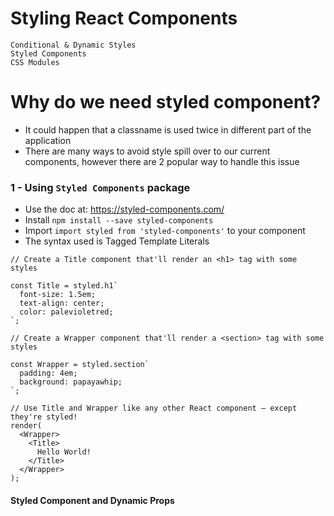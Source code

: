 # Styling React Components

    Conditional & Dynamic Styles
    Styled Components
    CSS Modules

# Why do we need styled component?
- It could happen that a classname is used twice in different part of the application
- There are many ways to avoid style spill over to our current components, however there are 2 popular way to handle this issue 

### 1 - Using `Styled Components` package 
- Use the doc at: https://styled-components.com/
- Install `npm install --save styled-components`
- Import `import styled from 'styled-components'` to your component
- The syntax used is Tagged Template Literals

```
// Create a Title component that'll render an <h1> tag with some styles

const Title = styled.h1`
  font-size: 1.5em;
  text-align: center;
  color: palevioletred;
`;

// Create a Wrapper component that'll render a <section> tag with some styles

const Wrapper = styled.section`
  padding: 4em;
  background: papayawhip;
`;

// Use Title and Wrapper like any other React component – except they're styled!
render(
  <Wrapper>
    <Title>
      Hello World!
    </Title>
  </Wrapper>
);
```

#### Styled Component and Dynamic Props
